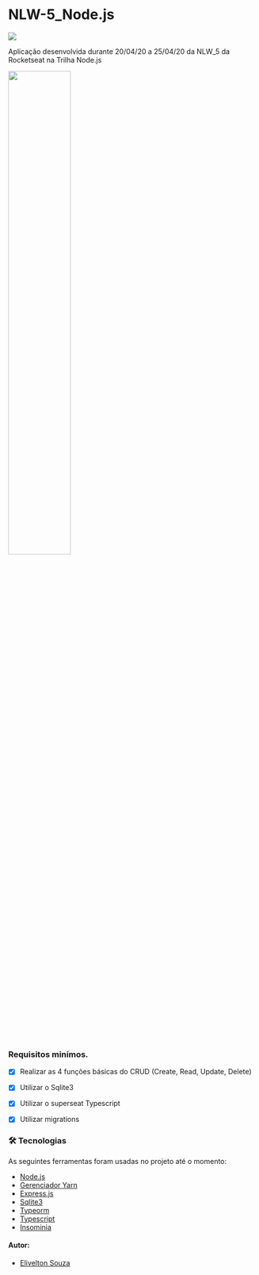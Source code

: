 # NLW-5_Node.js

 <img src="https://nextlevelweek.com/og/next-level-week.png"></img>

<div>
  <p> Aplicação desenvolvida durante 20/04/20 a 25/04/20 da NLW_5 da Rocketseat na Trilha Node.js<p><img Style="width:50%" src="https://cdn.iconscout.com/icon/free/png-256/node-js-1174925.png"></img>
 </div>


### Requisitos minímos.

- [x] Realizar as 4 funções básicas do CRUD (Create, Read, Update, Delete)
- [x] Utilizar o Sqlite3
- [x] Utilizar o superseat Typescript
- [x] Utilizar migrations


### 🛠 Tecnologias

As seguintes ferramentas foram usadas no projeto até o momento:

- [Node.js]()
- [Gerenciador Yarn]()
- [Express.js]()
- [Sqlite3]()
- [Typeorm]()
- [Typescript]()
- [Insominia]()



#### Autor:

- [Elivelton Souza](https://github.com/EliveltonSouzaDev)
